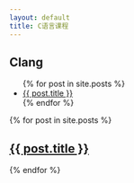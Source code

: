 ```yaml
---
layout: default
title: C语言课程
---
```



## Clang

<ul>
  {% for post in site.posts %}
    <li>
      <a href="/c{{ post.url }}">{{ post.title }}</a>
    </li>
  {% endfor %}
</ul>

{% for post in site.posts %}
    <h2><a href="/c{{ post.url }}"> {{ post.title }}</a></h2>
{% endfor %}